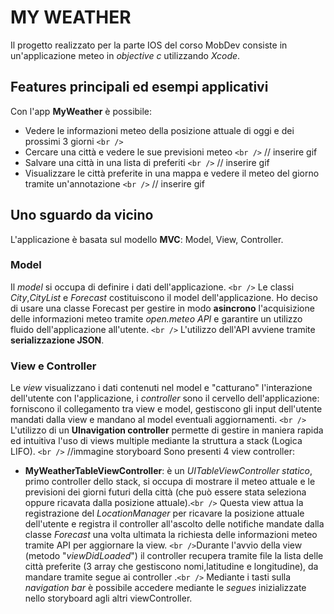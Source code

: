 # MY WEATHER
Il progetto realizzato per la parte IOS del corso MobDev consiste in un'applicazione meteo in *objective c* utilizzando *Xcode*.
## Features principali ed esempi applicativi
Con l'app **MyWeather** è possibile:

 - Vedere le informazioni meteo della posizione attuale di oggi e dei prossimi 3 giorni `<br />`
 - Cercare una città e vedere le sue previsioni meteo `<br />`
  // inserire gif
 - Salvare una città in una lista di preferiti `<br />`
 // inserire gif
 - Visualizzare le città preferite in una mappa e vedere il meteo del giorno tramite un'annotazione `<br />`
 // inserire gif

## Uno sguardo da vicino
L'applicazione è basata sul modello **MVC**: Model, View, Controller.
### Model
Il *model* si occupa di definire i dati dell'applicazione. `<br />`
Le classi *City*,*CityList* e *Forecast* costituiscono il model dell'applicazione. Ho deciso di usare una classe Forecast per gestire in modo **asincrono** l'acquisizione delle informazioni meteo tramite *open.meteo API* e garantire un utilizzo fluido dell'applicazione all'utente. `<br />`
L'utilizzo dell'API avviene tramite **serializzazione JSON**. 
### View e Controller
Le *view* visualizzano i dati contenuti nel model e "catturano" l'interazione dell'utente con l'applicazione, i *controller* sono il cervello dell'applicazione: forniscono il collegamento tra view e model, gestiscono gli input dell'utente mandati dalla view e mandano al model eventuali aggiornamenti. `<br />`
L'utilizzo di un **UInavigation controller** permette di gestire in maniera rapida ed intuitiva l'uso di views multiple mediante la struttura a stack (Logica LIFO). `<br />`
//immagine storyboard
Sono presenti 4 view controller:
 -  **MyWeatherTableViewController**: è un *UITableViewController statico*, primo controller dello stack, si occupa di mostrare il meteo attuale e le previsioni dei giorni futuri della città (che può essere stata seleziona oppure ricavata dalla posizione attuale).`<br />` Questa view attua la registrazione del *LocationManager* per ricavare la posizione attuale dell'utente e registra il controller all'ascolto delle notifiche mandate dalla classe *Forecast* una volta ultimata la richiesta delle informazioni meteo tramite API per aggiornare la view. `<br />`Durante l'avvio della view (metodo "*viewDidLoaded*") il controller recupera tramite file la lista delle città preferite (3 array che gestiscono nomi,latitudine e longitudine), da mandare tramite segue ai controller .`<br />`
 Mediante i tasti sulla *navigation bar* è possibile accedere mediante le *segues* inizializzate nello storyboard agli altri viewController.
